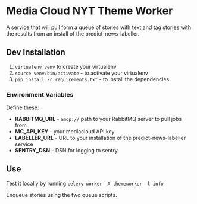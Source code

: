 Media Cloud NYT Theme Worker
============================

A service that will pull form a queue of stories with text and tag stories with the results from an install of the
predict-news-labeller.


Dev Installation
----------------

 1. `virtualenv venv` to create your virtualenv
 2. `source venv/bin/activate` - to activate your virtualenv
 3. `pip install -r requirements.txt` - to install the dependencies

### Environment Variables

Define these:
 * **RABBITMQ_URL** - `amqp://` path to your RabbitMQ server to pull jobs from
 * **MC_API_KEY** - your mediacloud API key
 * **LABELLER_URL** - URL to your installation of the predict-news-labeller service
 * **SENTRY_DSN** - DSN for logging to sentry

Use
---

Test it locally by running `celery worker -A themeworker -l info`

Enqueue stories using the two queue scripts.
